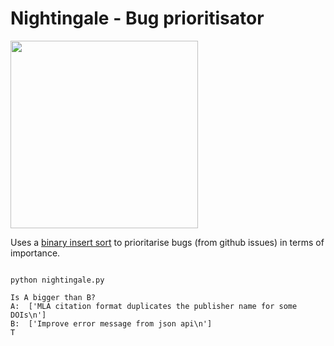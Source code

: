 # Nightingale - Bug prioritisator


<img src="https://i1.wp.com/komotoz.ru/photo/zhivotnye/images/solovey/solovey_10.jpg" width="300" >

Uses a [binary insert sort](https://en.wikipedia.org/wiki/Insertion_sort) to prioritarise bugs (from github issues) in terms of importance.



```shell

python nightingale.py

Is A bigger than B?
A:  ['MLA citation format duplicates the publisher name for some DOIs\n']
B:  ['Improve error message from json api\n']
T

```